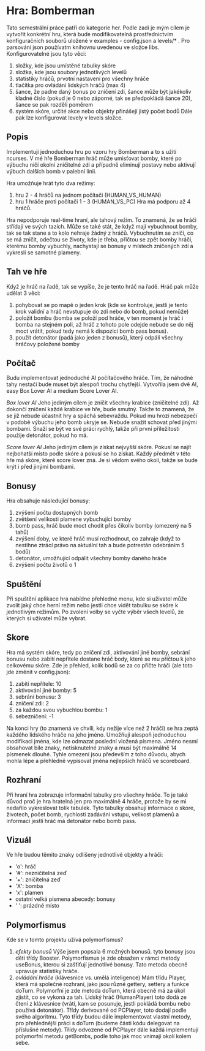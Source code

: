# Hra: Bomberman

Tato semestrální práce patří do kategorie her. Podle zadí je mým cílem je vytvořit konkrétní hru, která bude modifikovatelná prostřednictvím konfiguračních souborů uložené v examples - config.json a levels/* . Pro parsování json používatm knihovnu uvedenou ve složce libs.
Konfigurovatelné jsou tyto věci:
1. složky, kde jsou umístěné tabulky skóre
2. složka, kde jsou soubory jednotlivých levelů
3. statistiky hráčů, prvotní nastavení pro všechny hráče
4. tlačítka pro ovládání lidských hráčů (max 4)
5. šance, že padne daný bonus po zničení zdi, šance může být jakékoliv kladné číslo (pokud je 0 nebo záporné, tak se předpokládá šance 20), šance se pak rozdělí poměrem
6. systém skóre, určité akce nebo objekty přinášejí jistý počet bodů
Dále pak lze konfigurovat levely v levels složce.

## Popis

Implementuji jednoduchou hru po vzoru hry Bomberman a to s užití ncurses. V mé hře Bomberman hráč může umisťovat bomby, které po výbuchu ničí okolní zničitelné zdi a případně eliminují postavy nebo aktivují výbuch dalších bomb v palební linii.

Hra umožňuje hrát tyto dva režimy:
1. hru 2 - 4 hráčů na jednom počítači (HUMAN_VS_HUMAN)
2. hru 1 hráče proti počítači 1 - 3 (HUMAN_VS_PC)
Hra má podporu až 4 hráčů.

Hra nepodporuje real-time hraní, ale tahový režim. To znamená, že se hráči střídají ve svých tazích. Může se také stát, že když mají vybuchnout bomby, tak se tak stane a to kolo nehraje žádný z hráčů. Vybuchnutím se zničí, co se má zničit, odečtou se životy, kde je třeba, přičtou se zpět bomby 
hráči, kterému bomby vybuchly, nachystají se bonusy v místech zničených zdí a vykreslí se samotné plameny.

## Tah ve hře

Když je hráč na řadě, tak se vypíše, že je tento hráč na řadě. Hráč pak může udělat 3 věci:
1. pohybovat se po mapě o jeden krok (kde se kontroluje, jestli je tento krok validní a hráč nevstupuje do zdí nebo do bomb, pokud nemůže)
2. položit bombu (bomba se položí pod hráče, v ten moment je hráč i bomba na stejném poli, až hráč z tohoto pole odejde nebude se do něj moct vrátit, pokud tedy nemá k dispozici bomb pass bonus).
3. použít detonátor (padá jako jeden z bonusů), který odpálí všechny hráčovy položené bomby

## Počítač

Budu implementovat jednoduché AI počítačového hráče. Tím, že náhodné tahy nestačí bude muset být alespoň trochu chytřejší. Vytvořila jsem dvě AI, easy Box Lover AI a medium Score Lover AI.

*Box lover AI*
Jeho jediným cílem je zničit všechny krabice (zničitelné zdi).
Až dokončí zničení každé krabice ve hře, bude smutný.
Takže to znamená, že se již nebude účastnit hry a spáchá sebevraždu.
Pokud mu hrozí nebezpečí v podobě výbuchu jeho bomb  ukryje se.
Nebude snažit schovat před jinými bombami.
Snaží se být ve své práci rychlý, takže při první příležitosti použije detonátor, pokud ho má.

*Score lover AI*
Jeho jediným cílem je získat nejvyšší skóre.
Pokusí se najít nejbohatší místo podle skóre a pokusí se ho získat.
Každý předmět v této hře má skóre, které score lover zná.
Je si vědom svého okolí, takže se bude krýt i před jinými bombami.

## Bonusy

Hra obsahuje následující bonusy:
1. zvýšení počtu dostupných bomb
2. zvětšení velikosti plamene vybuchující bomby
3. bomb pass, hráč bude moct chodit přes číkoliv bomby (omezený na 5 tahů)
4. zvýšení doby, ve které hráč musí rozhodnout, co zahraje (když to nestihne ztrácí právo na aktuální tah a bude potrestán odebráním 5 bodů)
5. detonátor, umožňující odpálit všechny bomby daného hráče
6. zvýšení počtu životů o 1

## Spuštění

Při spuštění aplikace hra nabídne přehledné menu, kde si uživatel může zvolit jaký chce herní režim nebo jestli chce vidět tabulku se skóre k jednotlivým režimům. Po zvolení volby se vyčte výběr všech levelů, ze kterých si uživatel může vybrat.

## Skore

Hra má systém skóre, tedy po zničení zdi, aktivování jiné bomby, sebrání bonusu nebo zabití nepřítele dostane hráč body, které se mu přičtou k jeho celkovému skóre. Zde je přehled, kolik bodů se za co přičte hráči (ale toto jde změnit v config.json):
1. zabití nepřítele: 10
2. aktivování jiné bomby: 5
3. sebrání bonusu: 3
4. zničení zdi: 2
5. za každou svou vybuchlou bombu: 1
6. sebezničení: -1

Na konci hry (to znamená ve chvíli, kdy nežije více než 2 hráči) se hra zeptá každého lidského hráče na jeho jméno. Umožňuji alespoň jednoduchou modifikaci jména, kde lze odmazat poslední vložená písmena. Jméno nesmí obsahovat bíle znaky, netisknutelné znaky a musí být maximálně 14 písmenek dlouhé. Tyhle omezení jsou především z toho důvodu, abych mohla lépe a přehledně vypisovat jména nejlepších hráčů ve scoreboard.

## Rozhraní

Při hraní hra zobrazuje informační tabulky pro všechny hráče. To je také důvod proč je hra hratelná jen pro maximálně 4 hráče, protože by se mi nedařilo vykreslovat tolik tabulek. Tyto tabulky obsahují informace o skore, životech, počet bomb, rychlosti zadávání vstupu, velikost plamenů a informaci jestli hráč má detonátor nebo bomb pass.

## Vizuál

Ve hře budou těmito znaky odlišeny jednotlivé objekty a hráči:
- 'o': hráč
- '#': nezničitelná zeď
- '+': zničitelná zeď
- 'X': bomba
- 'x': plamen
- ostatní velká písmena abecedy: bonusy
- ' ': prázdné místo

## Polymorfismus

Kde se v tomto projektu užívá polymorfismus?
1. *efekty bonusů*
    Výše jsem popsala 6 možných bonusů. tyto bonusy jsou děti třídy Booster. Polymorfismus je zde obsažen v rámci metody useBonus, kterou si zašťiťují jednotlivé bonusy. Tato metoda obecně upravuje statistiky hráče.
2. *ovládání hráče* (klávesnice vs. umělá inteligence)
    Mám třídu Player, která má společné rozhraní, jako jsou různé gettery, settery a funkce doTurn. Polymorfní je zde metoda doTurn, která obecně má za úkol zjistit, co se vykoná za tah. Lidský hráč (HumanPlayer) toto dodá ze čtení z klávesnice (vrátí, kam se posunuje, jestli pokládá bombu nebo používá detonátor). Třídy derivované od PCPlayer, toto dodají podle svého algoritmu. 
    Tyto třídy budou dále implementovat vlastní metody, pro přehlednější práci s doTurn (budeme části kódu delegovat na příslušné metody). Třídy odvozené od PCPlayer dále každá implementují polymorfní metodu getBombs, podle toho jak moc vnímají okolí kolem sebe.